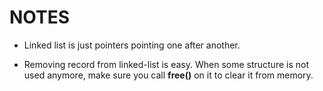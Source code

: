 # NOTES
- Linked list is just pointers pointing one after another.

- Removing record from linked-list is easy. When some structure is not used anymore, make sure you call **free()** on it to clear it from memory.